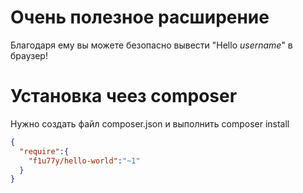 # Очень полезное расширение
Благодаря ему вы можете безопасно вывести "Hello *username*" в браузер!
# Установка чеез composer
Нужно создать файл composer.json и выполнить composer install
```json
{
  "require":{
    "f1u77y/hello-world":"~1"
  }
}
```
